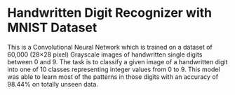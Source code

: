 # Handwritten Digit Recognizer with MNIST Dataset
 This is a Convolutional Neural Network which is trained on a dataset of 60,000 (28×28 pixel) Grayscale images of handwritten single digits between 0 and 9. The task is to classify a given image of a handwritten digit into one of 10 classes representing integer values from 0 to 9. This model was able to learn most of the patterns in those digits with an accuracy of 98.44% on totally unseen data.
